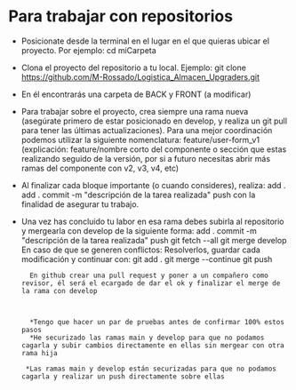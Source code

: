 # Para trabajar con repositorios
- Posicionate desde la terminal en el lugar en el que quieras ubicar el proyecto. Por ejemplo:
        cd miCarpeta

- Clona el proyecto del repositorio a tu local. Ejemplo:
        git clone https://github.com/M-Rossado/Logistica_Almacen_Upgraders.git

- En él encontrarás una carpeta de BACK y FRONT (a modificar)

- Para trabajar sobre el proyecto, crea siempre una rama nueva (asegúrate primero de estar posicionado en develop, y realiza un git pull para tener las últimas actualizaciones). 
Para una mejor coordinación podemos utilizar la siguiente nomenclatura:
        feature/user-form_v1
    (explicación: feature/nombre corto del componente o sección que estas realizando seguido de la versión, por si a futuro necesitas abrir más ramas del componente con v2, v3, v4, etc)
- Al finalizar cada bloque importante (o cuando consideres), realiza: 
        add . 
        add . 
        commit -m "descripción de la tarea realizada"
        push
  con la finalidad de asegurar tu trabajo.

- Una vez has concluido tu labor en esa rama debes subirla al repositorio y mergearla con develop de la siguiente forma:
        add . 
        commit -m "descripción de la tarea realizada"
        push
        git fetch --all
        git merge develop
                    En caso de que se generen conflictos:
                    Resolverlos, guardar cada modificación y continuar con:
                    git add .
                    git merge --continue
        git push

        En github crear una pull request y poner a un compañero como revisor, él será el ecargado de dar el ok y finalizar el merge de la rama con develop



        *Tengo que hacer un par de pruebas antes de confirmar 100% estos pasos 
        *He securizado las ramas main y develop para que no podamos cagarla y subir cambios directamente en ellas sin mergear con otra rama hija

       *Las ramas main y develop están securizadas para que no podamos cagarla y realizar un push directamente sobre ellas

    


